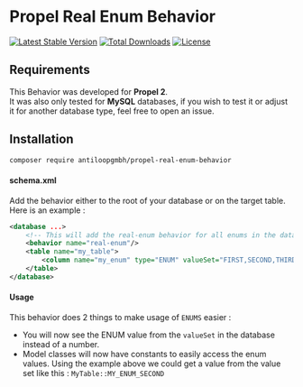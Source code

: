 # Propel Real Enum Behavior

[![Latest Stable Version](https://poser.pugx.org/antiloopgmbh/propel-real-enum-behavior/v/stable)](https://packagist.org/packages/antiloopgmbh/propel-real-enum-behavior)
[![Total Downloads](https://poser.pugx.org/antiloopgmbh/propel-real-enum-behavior/downloads)](https://packagist.org/packages/antiloopgmbh/propel-real-enum-behavior)
[![License](https://poser.pugx.org/antiloopgmbh/propel-real-enum-behavior/license)](https://packagist.org/packages/antiloopgmbh/propel-real-enum-behavior)

## Requirements

This Behavior was developed for **Propel 2**.  
It was also only tested for **MySQL** databases, if you wish to test it or adjust it for another database type, feel free to open an issue.

## Installation

```bash
composer require antiloopgmbh/propel-real-enum-behavior
```

#### schema.xml
Add the behavior either to the root of your database or on the target table.   
Here is an example :

```XML
<database ...>
    <!-- This will add the real-enum behavior for all enums in the database -->
    <behavior name="real-enum"/>
    <table name="my_table">        
        <column name="my_enum" type="ENUM" valueSet="FIRST,SECOND,THIRD" />
    </table>
</database>
```

#### Usage

This behavior does 2 things to make usage of `ENUMS` easier : 

- You will now see the ENUM value from the `valueSet` in the database instead of a number.
- Model classes will now have constants to easily access the enum values. Using the example above we could get a value from the value set like this : 
`MyTable::MY_ENUM_SECOND`
